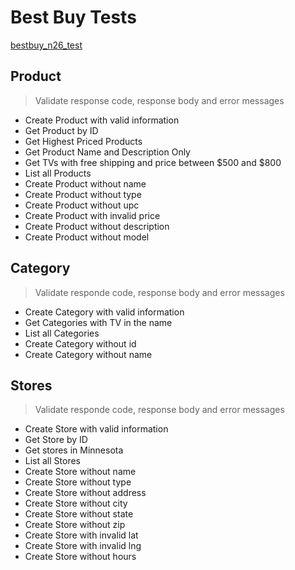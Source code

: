 # Best Buy Tests

[bestbuy_n26_test](https://github.com/maristn/mariana-santana/blob/master/bestbuy_n26_test.zip)

## Product

> Validate response code, response body and error messages

- Create Product with valid information
- Get Product by ID
- Get Highest Priced Products
- Get Product Name and Description Only
- Get TVs with free shipping and price between $500 and $800
- List all Products
- Create Product without name
- Create Product without type
- Create Product without upc
- Create Product with invalid price
- Create Product without description
- Create Product without model


## Category

> Validate responde code, response body and error messages

- Create Category with valid information
- Get Categories with TV in the name
- List all Categories
- Create Category without id
- Create Category without name


## Stores

> Validate responde code, response body and error messages

- Create Store with valid information
- Get Store by ID
- Get stores in Minnesota
- List all Stores
- Create Store without name
- Create Store without type
- Create Store without address
- Create Store without city
- Create Store without state
- Create Store without zip
- Create Store with invalid lat
- Create Store with invalid lng
- Create Store without hours
